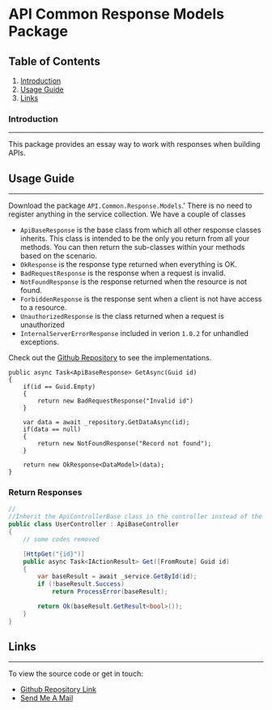 # API Common Response Models Package

## Table of Contents
1. [Introduction](#introduction)
2. [Usage Guide](#usage-guide)
3. [Links](#links)

### Introduction
***
This package provides an essay way to work with responses when building APIs.

## Usage Guide
***
Download the package ```API.Common.Response.Models```.'
There is no need to register anything in the service collection. We have a couple of classes
* ```ApiBaseResponse``` is the base class from which all other response classes inherits. This class is intended to be the only you return from all your methods. You can then return the sub-classes within your methods based on the scenario.
* ```OkResponse``` is the response type returned when everything is OK.
* ```BadRequestResponse``` is the response when a request is invalid.
* ```NotFoundResponse``` is the response returned when the resource is not found.
* ```ForbiddenResponse``` is the response sent when a client is not have access to a resource.
* ```UnauthorizedResponse``` is the class returned when a request is unauthorized
* ```InternalServerErrorResponse``` included in verion `1.0.2` for unhandled exceptions.


Check out the [Github Repository](https://github.com/ojotobar/APICommonResponseModels) to see the implementations.

```
public async Task<ApiBaseResponse> GetAsync(Guid id)
{
	if(id == Guid.Empty)
	{
		return new BadRequestResponse("Invalid id")
	}

	var data = await _repository.GetDataAsync(id);
	if(data == null)
	{
		return new NotFoundResponse("Record not found");
	}

	return new OkResponse<DataModel>(data);
}
```

### Return Responses

```csharp
//
//Inherit the ApiControllerBase class in the controller instead of the ControllerBase class to use th ProcessError() method
public class UserController : ApiBaseController
{
	// some codes removed

	[HttpGet("{id}")]
	public async Task<IActionResult> Get([FromRoute] Guid id)
	{
		var baseResult = await _service.GetById(id);
		if (!baseResult.Success)
			return ProcessError(baseResult);

		return Ok(baseResult.GetResult<bool>());
	}
}
```

## Links
***
To view the source code or get in touch:
* [Github Repository Link](https://github.com/ojotobar/APICommonResponseModels)
* [Send Me A Mail](mailto:ojotobar@gmail.com)
